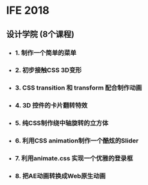 # IFE 2018

## 设计学院 (8个课程)

* ### 1. 制作一个简单的菜单

* ### 2. 初步接触CSS 3D变形

* ### 3. CSS transition 和 transform 配合制作动画
* ### 4. 3D 控件的卡片翻转特效


* ### 5. 纯CSS制作绕中轴旋转的立方体


* ### 6. 利用CSS animation制作一个酷炫的Slider


* ### 7. 利用animate.css 实现一个优雅的登录框


* ### 8. 把AE动画转换成Web原生动画


